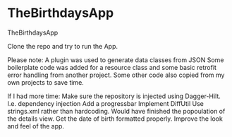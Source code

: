 # TheBirthdaysApp
TheBirthdaysApp

Clone the repo and try to run the App.

Please note:
A plugin was used to generate data classes from JSON
Some boilerplate code was added for a resource class and some basic retrofit error handling from another project. Some other code also copied from my own projects to save time.


If I had more time:
Make sure the repository is injected using Dagger-Hilt. I.e. dependency injection
Add a progressbar
Implement DiffUtil
Use strings.xml rather than hardcoding.
Would have finished the popoulation of the details view.
Get the date of birth formatted properly.
Improve the look and feel of the app.
